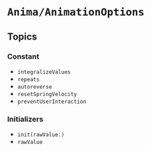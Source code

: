 # ``Anima/AnimationOptions``

## Topics

### Constant

- ``integralizeValues``
- ``repeats``
- ``autoreverse``
- ``resetSpringVelocity``
- ``preventUserInteraction``

### Initializers

- ``init(rawValue:)``
- ``rawValue``
